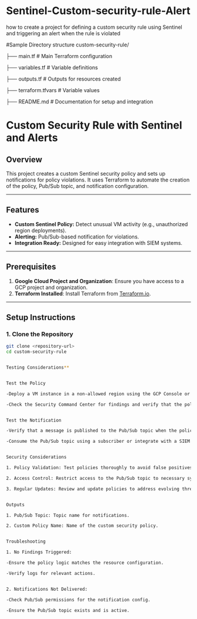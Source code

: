 # Sentinel-Custom-security-rule-Alert
how to create a project for defining a custom security rule using Sentinel and triggering an alert when the rule is violated

#Sample Directory structure
custom-security-rule/

├── main.tf           # Main Terraform configuration

├── variables.tf      # Variable definitions

├── outputs.tf        # Outputs for resources created

├── terraform.tfvars  # Variable values

├── README.md         # Documentation for setup and integration




# Custom Security Rule with Sentinel and Alerts

## Overview
This project creates a custom Sentinel security policy and sets up notifications for policy violations. It uses Terraform to automate the creation of the policy, Pub/Sub topic, and notification configuration.

---

## Features
- **Custom Sentinel Policy:** Detect unusual VM activity (e.g., unauthorized region deployments).
- **Alerting:** Pub/Sub-based notification for violations.
- **Integration Ready:** Designed for easy integration with SIEM systems.

---

## Prerequisites
1. **Google Cloud Project and Organization**: Ensure you have access to a GCP project and organization.
2. **Terraform Installed**: Install Terraform from [Terraform.io](https://www.terraform.io/downloads).

---

## Setup Instructions

### 1. Clone the Repository
```bash
git clone <repository-url>
cd custom-security-rule


Testing Considerations**


Test the Policy

-Deploy a VM instance in a non-allowed region using the GCP Console or CLI.

-Check the Security Command Center for findings and verify that the policy is triggered.


Test the Notification

-Verify that a message is published to the Pub/Sub topic when the policy is violated.

-Consume the Pub/Sub topic using a subscriber or integrate with a SIEM system.


Security Considerations

1. Policy Validation: Test policies thoroughly to avoid false positives or negatives.

2. Access Control: Restrict access to the Pub/Sub topic to necessary systems or accounts.

3. Regular Updates: Review and update policies to address evolving threats.


Outputs

1. Pub/Sub Topic: Topic name for notifications.

2. Custom Policy Name: Name of the custom security policy.


Troubleshooting

1. No Findings Triggered:

-Ensure the policy logic matches the resource configuration.

-Verify logs for relevant actions.


2. Notifications Not Delivered:

-Check Pub/Sub permissions for the notification config.

-Ensure the Pub/Sub topic exists and is active.





